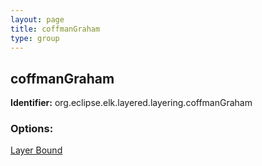 ```yaml
---
layout: page
title: coffmanGraham
type: group
---
```

## coffmanGraham
**Identifier:** org.eclipse.elk.layered.layering.coffmanGraham
### Options:
[Layer Bound](org-eclipse-elk-layered-layering-coffmanGraham-layerBound)
